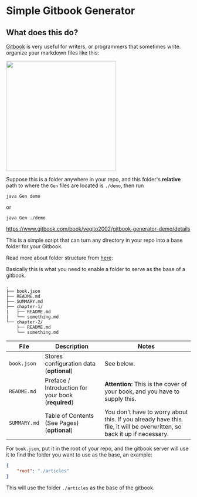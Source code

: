 # Simple Gitbook Generator

## What does this do?
[Gitbook](https://www.gitbook.com/) is very useful for writers, or programmers that sometimes write. organize your markdown files like this:

<img src="https://www.dropbox.com/s/uma7ou64rmtqf28/Screenshot%202018-04-03%2023.52.49.png?raw=1" width="300">

Suppose this is a folder anywhere in your repo, and this folder's **relative** path to where the `Gen` files are located is `./demo`, then run
```
java Gen demo
```
or
```
java Gen ./demo
```




https://www.gitbook.com/book/vegito2002/gitbook-generator-demo/details

This is a simple script that can turn any directory in your repo into a base folder for your Gitbook.

Read more about folder structure from [here](https://toolchain.gitbook.com/structure.html):

Basically this is what you need to enable a folder to serve as the base of a gitbook.

```
.
├── book.json
├── README.md
├── SUMMARY.md
├── chapter-1/
|   ├── README.md
|   └── something.md
└── chapter-2/
    ├── README.md
    └── something.md
```

**File** | **Description** | **Notes**
----|----|----
`book.json` | Stores configuration data (**optional**) | See below.
`README.md` |  Preface / Introduction for your book (**required**) | **Attention**: This is the cover of your book, and you have to supply this. 
`SUMMARY.md` |  Table of Contents (See Pages) (**optional**) | You don't have to worry about this. If you already have this file, it will be overwritten, so back it up if necessary.

For `book.json`, put it in the root of your repo, and the gitbook server will use it to find the folder you want to use as the base, an example:
```json
{
    "root": "./articles"
}
```
This will use the folder `./articles` as the base of the gitbook.

